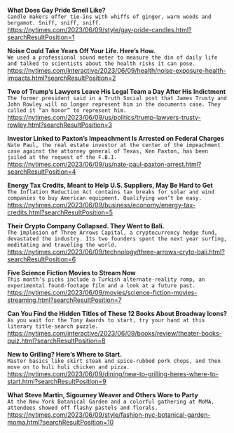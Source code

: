 **What Does Gay Pride Smell Like?**\
`Candle makers offer tie-ins with whiffs of ginger, warm woods and bergamot. Sniff, sniff, sniff.`\
https://nytimes.com/2023/06/09/style/gay-pride-candles.html?searchResultPosition=1

**Noise Could Take Years Off Your Life. Here’s How.**\
`We used a professional sound meter to measure the din of daily life and talked to scientists about the health risks it can pose.`\
https://nytimes.com/interactive/2023/06/09/health/noise-exposure-health-impacts.html?searchResultPosition=2

**Two of Trump’s Lawyers Leave His Legal Team a Day After His Indictment**\
`The former president said in a Truth Social post that James Trusty and John Rowley will no longer represent him in the documents case. They called it “an honor” to represent him.`\
https://nytimes.com/2023/06/09/us/politics/trump-lawyers-trusty-rowley.html?searchResultPosition=3

**Investor Linked to Paxton’s Impeachment Is Arrested on Federal Charges**\
`Nate Paul, the real estate investor at the center of the impeachment case against the attorney general of Texas, Ken Paxton, has been jailed at the request of the F.B.I.`\
https://nytimes.com/2023/06/09/us/nate-paul-paxton-arrest.html?searchResultPosition=4

**Energy Tax Credits, Meant to Help U.S. Suppliers, May Be Hard to Get**\
`The Inflation Reduction Act contains tax breaks for solar and wind companies to buy American equipment. Qualifying won’t be easy.`\
https://nytimes.com/2023/06/09/business/economy/energy-tax-credits.html?searchResultPosition=5

**Their Crypto Company Collapsed. They Went to Bali.**\
`The implosion of Three Arrows Capital, a cryptocurrency hedge fund, devastated the industry. Its two founders spent the next year surfing, meditating and traveling the world.`\
https://nytimes.com/2023/06/09/technology/three-arrows-cryto-bali.html?searchResultPosition=6

**Five Science Fiction Movies to Stream Now**\
`This month’s picks include a Turkish alternate-reality romp, an experimental found-footage film and a look at a future past.`\
https://nytimes.com/2023/06/09/movies/science-fiction-movies-streaming.html?searchResultPosition=7

**Can You Find the Hidden Titles of These 12 Books About Broadway Icons?**\
`As you wait for the Tony Awards to start, try your hand at this literary title-search puzzle.`\
https://nytimes.com/interactive/2023/06/09/books/review/theater-books-quiz.html?searchResultPosition=8

**New to Grilling? Here’s Where to Start.**\
`Master basics like skirt steak and spice-rubbed pork chops, and then move on to huli huli chicken and pizza.`\
https://nytimes.com/2023/06/09/dining/new-to-grilling-heres-where-to-start.html?searchResultPosition=9

**What Steve Martin, Sigourney Weaver and Others Wore to Party**\
`At the New York Botanical Garden and a colorful gathering at MoMA, attendees showed off flashy pastels and florals.`\
https://nytimes.com/2023/06/09/style/fashion-nyc-botanical-garden-moma.html?searchResultPosition=10

